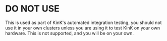# DO NOT USE

This is used as part of KinK's automated integration testing, you should not use it in your own clusters unless you are using it to test KinK on your own hardware. This is not supported, and you will be on your own.
